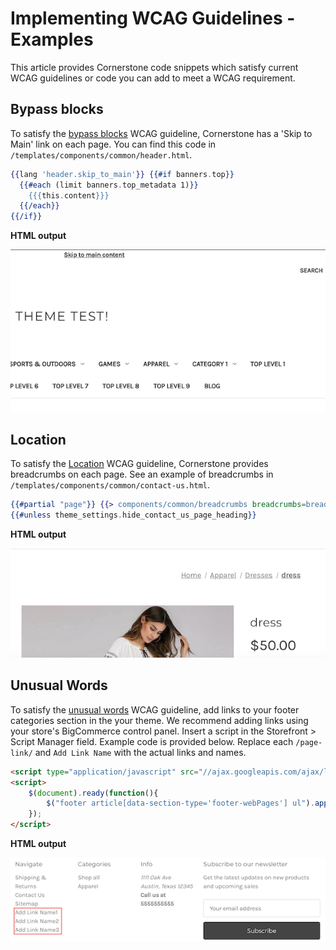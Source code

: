
# Implementing WCAG Guidelines - Examples



This article provides Cornerstone code snippets which satisfy current WCAG guidelines or code you can add to meet a WCAG requirement.

## Bypass blocks
To satisfy the [bypass blocks](https://www.w3.org/TR/WCAG21/#bypass-blocks) WCAG guideline, Cornerstone has a 'Skip to Main' link on each page. You can find this code in `/templates/components/common/header.html`.

```handlebars showLineNumbers
{{lang 'header.skip_to_main'}} {{#if banners.top}}
  {{#each (limit banners.top_metadata 1)}}
    {{{this.content}}}
  {{/each}}
{{/if}}
```

**HTML output**

![Skip to Main](https://raw.githubusercontent.com/bigcommerce/dev-docs/master/assets/images/WCAG_guideline_skip_to_main.png "Skip to Main")

## Location
To satisfy the [Location](https://www.w3.org/TR/WCAG21/#location) WCAG guideline, Cornerstone provides breadcrumbs on each page. See an example of breadcrumbs in `/templates/components/common/contact-us.html`.

```handlebars
{{#partial "page"}} {{> components/common/breadcrumbs breadcrumbs=breadcrumbs}}
{{#unless theme_settings.hide_contact_us_page_heading}}
```

**HTML output**

![Breadcrumbs](https://raw.githubusercontent.com/bigcommerce/dev-docs/master/assets/images/WCAG_guidelines_breadcrumbs.png "Breadcrumbs")

## Unusual Words
To satisfy the [unusual words](https://www.w3.org/TR/WCAG21/#unusual-words) WCAG guideline, add links to your footer categories section in the your theme. We recommend adding links using your store's BigCommerce control panel. Insert a script in the  Storefront > Script Manager field. Example code is provided below.  Replace each `/page-link/` and `Add Link Name` with the actual links and names.

```html showLineNumbers
<script type="application/javascript" src="//ajax.googleapis.com/ajax/libs/jquery/1.7.2/jquery.min.js"></script>
<script>
    $(document).ready(function(){
        $("footer article[data-section-type='footer-webPages'] ul").append("<li><a href='/page-link1/'>Add Link Name1</a></li><li><a href='/page-link2/'>Add Link Name2</a></li><li><a href='/page-link3/'>Add Link Name3</a></li>")
    });
</script>
```
**HTML output**

![footer categories](https://raw.githubusercontent.com/bigcommerce/dev-docs/master/assets/images/WCAG-guidelines-add_links.png "Footer categories")

